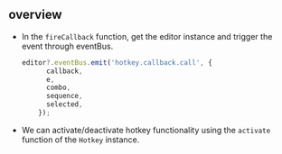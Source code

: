 ## overview

* In the `fireCallback` function, get the editor instance and trigger the event through eventBus.

    ```ts
    editor?.eventBus.emit('hotkey.callback.call', {
          callback,
          e,
          combo,
          sequence,
          selected,
        });
    ```

* We can activate/deactivate hotkey functionality using the `activate` function of the `Hotkey` instance.
